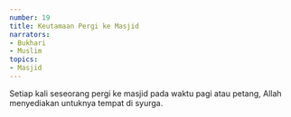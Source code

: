 ```yaml
---
number: 19
title: Keutamaan Pergi ke Masjid
narrators:
- Bukhari
- Muslim
topics:
- Masjid
---
```


Setiap kali seseorang pergi ke masjid pada waktu pagi atau petang, Allah menyediakan untuknya tempat di syurga.
